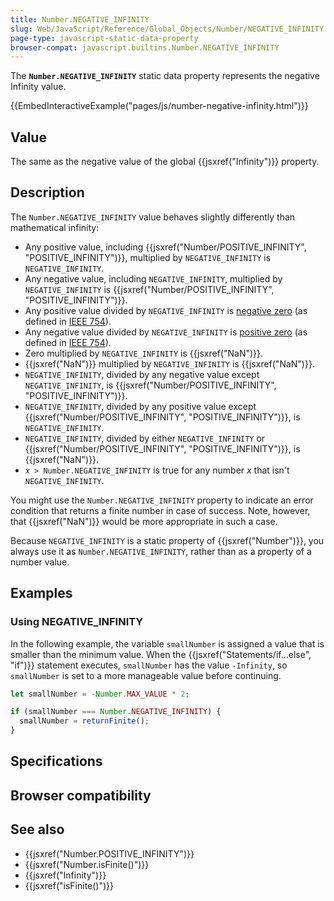 ```yaml
---
title: Number.NEGATIVE_INFINITY
slug: Web/JavaScript/Reference/Global_Objects/Number/NEGATIVE_INFINITY
page-type: javascript-static-data-property
browser-compat: javascript.builtins.Number.NEGATIVE_INFINITY
---
```




The **`Number.NEGATIVE_INFINITY`** static data property represents the negative Infinity value.

{{EmbedInteractiveExample("pages/js/number-negative-infinity.html")}}

## Value

The same as the negative value of the global {{jsxref("Infinity")}} property.



## Description

The `Number.NEGATIVE_INFINITY` value behaves slightly differently than mathematical infinity:

- Any positive value, including {{jsxref("Number/POSITIVE_INFINITY", "POSITIVE_INFINITY")}}, multiplied by `NEGATIVE_INFINITY` is `NEGATIVE_INFINITY`.
- Any negative value, including `NEGATIVE_INFINITY`, multiplied by `NEGATIVE_INFINITY` is {{jsxref("Number/POSITIVE_INFINITY", "POSITIVE_INFINITY")}}.
- Any positive value divided by `NEGATIVE_INFINITY` is [negative zero](https://en.wikipedia.org/wiki/Signed_zero) (as defined in [IEEE 754](https://en.wikipedia.org/wiki/IEEE_754)).
- Any negative value divided by `NEGATIVE_INFINITY` is [positive zero](https://en.wikipedia.org/wiki/Signed_zero) (as defined in [IEEE 754](https://en.wikipedia.org/wiki/IEEE_754)).
- Zero multiplied by `NEGATIVE_INFINITY` is {{jsxref("NaN")}}.
- {{jsxref("NaN")}} multiplied by `NEGATIVE_INFINITY` is {{jsxref("NaN")}}.
- `NEGATIVE_INFINITY`, divided by any negative value except `NEGATIVE_INFINITY`, is {{jsxref("Number/POSITIVE_INFINITY", "POSITIVE_INFINITY")}}.
- `NEGATIVE_INFINITY`, divided by any positive value except {{jsxref("Number/POSITIVE_INFINITY", "POSITIVE_INFINITY")}}, is `NEGATIVE_INFINITY`.
- `NEGATIVE_INFINITY`, divided by either `NEGATIVE_INFINITY` or {{jsxref("Number/POSITIVE_INFINITY", "POSITIVE_INFINITY")}}, is {{jsxref("NaN")}}.
- `x > Number.NEGATIVE_INFINITY` is true for any number _x_ that isn't `NEGATIVE_INFINITY`.

You might use the `Number.NEGATIVE_INFINITY` property to indicate an error condition that returns a finite number in case of success. Note, however, that {{jsxref("NaN")}} would be more appropriate in such a case.

Because `NEGATIVE_INFINITY` is a static property of {{jsxref("Number")}}, you always use it as `Number.NEGATIVE_INFINITY`, rather than as a property of a number value.

## Examples

### Using NEGATIVE_INFINITY

In the following example, the variable `smallNumber` is assigned a value that is smaller than the minimum value. When the {{jsxref("Statements/if...else", "if")}} statement executes, `smallNumber` has the value `-Infinity`, so `smallNumber` is set to a more manageable value before continuing.

```js
let smallNumber = -Number.MAX_VALUE * 2;

if (smallNumber === Number.NEGATIVE_INFINITY) {
  smallNumber = returnFinite();
}
```

## Specifications



## Browser compatibility



## See also

- {{jsxref("Number.POSITIVE_INFINITY")}}
- {{jsxref("Number.isFinite()")}}
- {{jsxref("Infinity")}}
- {{jsxref("isFinite()")}}
